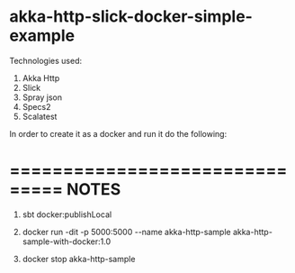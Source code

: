 # akka-http-slick-docker-simple-example

Technologies used:
1) Akka Http
2) Slick
3) Spray json
4) Specs2
5) Scalatest


In order to create it as a docker and run it do the following:

===============================
            NOTES
===============================
1) sbt docker:publishLocal

2) docker run -dit -p 5000:5000 --name akka-http-sample akka-http-sample-with-docker:1.0

3) docker stop akka-http-sample
